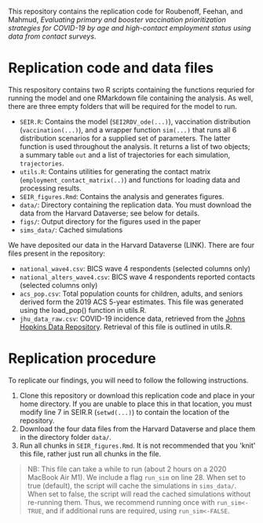 This repository contains the replication code for Roubenoff, Feehan, and Mahmud,
_Evaluating primary and booster vaccination prioritization strategies for COVID-19 by age and high-contact employment status using data from contact surveys_.


# Replication code and data files
This respository contains two R scripts containing the functions
requried for running the model and one RMarkdown file
containing the analysis. As well, there are three empty folders that will be required
for the model to run.

* `SEIR.R`: Contains the model (`SEI2RDV_ode(...)`), vaccination distribution (`vaccination(...)`),
and a wrapper function `sim(...)` that runs all 6 distribution scenarios for 
a supplied set of parameters. The latter function is used throughout the analysis. It returns
a list of two objects; a summary table `out` and a list of trajectories for each simulation, `trajectories`.
* `utils.R`: Contains utilities for generating the contact matrix (`employment_contact_matrix(..)`)
and functions for loading data and processing results.
* `SEIR_figures.Rmd`: Contains the analysis and generates figures.
* `data/`: Directory containing the replication data. You must download the data from the Harvard Dataverse; see below for details.
* `figs/`: Output directory for the figures used in the paper
* `sims_data/`: Cached simulations

We have deposited our data in the Harvard Dataverse (LINK). 
There are four files present in the repository:

* `national_wave4.csv`: BICS wave 4 respondents (selected columns only)
* `national_alters_wave4.csv`: BICS wave 4 respondents reported contacts (selected columns only)
* `acs_pop.csv`: Total population counts for children, adults, and seniors derived form the 2019 ACS 5-year estimates. This file was generated using the load_pop() function in utils.R.
* `jhu_data_raw.csv`: COVID-19 incidence data, retrieved from the [Johns Hopkins Data Repository]("https://raw.githubusercontent.com/CSSEGISandData/COVID-19/master/csse_covid_19_data/csse_covid_19_daily_reports_us/"). Retrieval of this file is outlined in utils.R.


# Replication procedure
To replicate our findings,
you will need to follow the following instructions. 

1) Clone this repository or download this replication code and place in your home 
directory. If you are unable to place this in that location, you must modify line 7
in SEIR.R (`setwd(...)`) to contain the location of the repository.
2) Download the four data files from the Harvard Dataverse and place them in 
the directory folder `data/`. 
3) Run all chunks in `SEIR_figures.Rmd`. It is not recommended that you 'knit' 
this file, rather just run all chunks in the file. 
> NB: This file can take a while to run (about 2 hours on a 2020 MacBook Air M1). We include a flag `run_sim` on line 28. When set to true (default), the script will cache the simulations in `sims_data/`. When set to false, the script will read the cached simulations without re-running them. Thus, we recommend running once with `run_sim<-TRUE`, and if additional runs are required, using `run_sim<-FALSE`.

